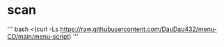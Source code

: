 # scan
'''
bash <(curl -Ls https://raw.githubusercontent.com/DauDau432/menu-CD/main/menu-script)
'''
